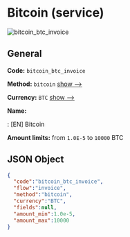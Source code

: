 
# Bitcoin (service) 
![bitcoin_btc_invoice](https://static.openfintech.io/payment_methods/bitcoin_btc_invoice/logo.svg?w=400&c=v0.59.26#w200)  

## General 
 
**Code:** `bitcoin_btc_invoice` 
 
**Method:** `bitcoin` 
 [show -->](/payment-methods/bitcoin/) 
 
**Currency:** `BTC` [show -->](/currencies/BTC/) 
 
**Name:** 
 
:	[EN] Bitcoin 
 
**Amount limits:** from `1.0E-5` to `10000` BTC 

## JSON Object 

```json
{
  "code":"bitcoin_btc_invoice",
  "flow":"invoice",
  "method":"bitcoin",
  "currency":"BTC",
  "fields":null,
  "amount_min":1.0e-5,
  "amount_max":10000
}
```  
